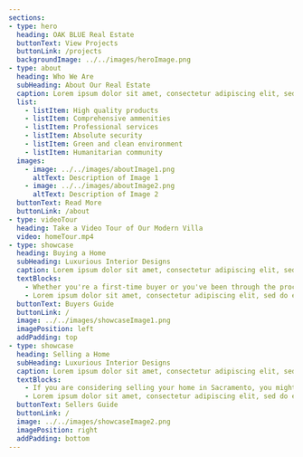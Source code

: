```yaml
---
sections:
- type: hero
  heading: OAK BLUE Real Estate
  buttonText: View Projects
  buttonLink: /projects
  backgroundImage: ../../images/heroImage.png
- type: about
  heading: Who We Are
  subHeading: About Our Real Estate
  caption: Lorem ipsum dolor sit amet, consectetur adipiscing elit, sed do eiusmod tempor incididunt ut labore et dolore magna aliqua. Ut enim ad minim veniam, quis nostrud exercitation ullamco laboris nisi ut aliquip ex ea commodo consequat. Duis aute irure dolor in reprehenderit in voluptate velit esse cillum dolore eu fugiat nulla pariatur. 
  list:
    - listItem: High quality products
    - listItem: Comprehensive ammenities
    - listItem: Professional services
    - listItem: Absolute security
    - listItem: Green and clean environment
    - listItem: Humanitarian community
  images:
    - image: ../../images/aboutImage1.png
      altText: Description of Image 1
    - image: ../../images/aboutImage2.png
      altText: Description of Image 2
  buttonText: Read More
  buttonLink: /about
- type: videoTour
  heading: Take a Video Tour of Our Modern Villa
  video: homeTour.mp4
- type: showcase
  heading: Buying a Home
  subHeading: Luxurious Interior Designs
  caption: Lorem ipsum dolor sit amet, consectetur adipiscing elit, sed do eiusmod tempor incididunt ut labore et dolore magna aliqua. 
  textBlocks:
    - Whether you're a first-time buyer or you've been through the process before, we know that finding the right property can be a daunting task. Our team is here to make sure you are able to find the perfect place for you and your family to call home.
    - Lorem ipsum dolor sit amet, consectetur adipiscing elit, sed do eiusmod tempor incididunt ut labore et dolore magna aliqua. 
  buttonText: Buyers Guide
  buttonLink: /
  image: ../../images/showcaseImage1.png
  imagePosition: left
  addPadding: top
- type: showcase
  heading: Selling a Home
  subHeading: Luxurious Interior Designs
  caption: Lorem ipsum dolor sit amet, consectetur adipiscing elit, sed do eiusmod tempor incididunt ut labore et dolore magna aliqua. 
  textBlocks:
    - If you are considering selling your home in Sacramento, you might be wondering what can it sell for? Sacramento area home values are on the rise and understanding home values today can be tricky. We will show you how to accurately price your property and get in front of thousands of buyers.
    - Lorem ipsum dolor sit amet, consectetur adipiscing elit, sed do eiusmod tempor incididunt ut labore et dolore magna aliqua. 
  buttonText: Sellers Guide
  buttonLink: /
  image: ../../images/showcaseImage2.png
  imagePosition: right
  addPadding: bottom
---
```


[comment]: # (Image files must be relative path to current directory for Image Sharp processing. Example: ../../images/image.jpg)
[comment]: # (Video file must ONLY be the file name including extension. Example: homeTour.mp4)
